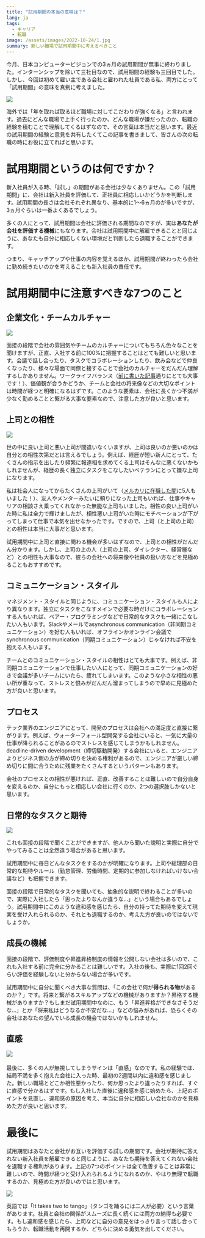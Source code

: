 ```yaml
---
title: "試用期間の本当の意味は？"
lang: ja
tags:
  - キャリア
  - 転職
image: /assets/images/2022-10-24/1.jpg
summary: 新しい職場で試用期間中に考えるべきこと
---
```


今月、日本コンピュータービジョンでの3ヵ月の試用期間が無事に終わりました。インターンシップを除いて三社目なので、試用期間の経験も三回目でした。しかし、今回は初めて雇い主である会社と雇われた社員である私、両方にとって「試用期間」の意味を真剣に考えました。

![](/assets/images/2022-10-24/1.jpg)

海外では「年を取れば取るほど職場に対してこだわりが強くなる」と言われます。過去にどんな職場で上手く行ったのか、どんな職場が嫌だったのか、転職の経験を積むことで理解してくるはずなので、その言葉は本当だと思います。最近の試用期間の経験と意見を共有したくてこの記事を書きまして、皆さんの次の転職の時にお役に立てればと思います。

# 試用期間というのは何ですか？

新入社員が入る時、「試し」の期間がある会社は少なくありません。この「試用期間」に、会社は新入社員を評価して、正社員に相応しいかどうかを判断します。試用期間の長さは会社それぞれ異なり、基本的に1～6ヵ月のが多いですが、3ヵ月ぐらいは一番よくあるでしょう。

多くの人にとって、試用期間は会社に評価される期間なのですが、実は**あなたが会社を評価する機械**にもなります。会社は試用期間中に解雇できることと同じように、あなたも自分に相応しくない環境だと判断したら退職することができます。

つまり、キャッチアップや仕事の内容を覚えるほか、試用期間が終わったら会社に勤め続きたいのかを考えることも新入社員の責任です。

# 試用期間中に注意すべきな7つのこと

## 企業文化・チームカルチャー

![](/assets/images/2022-10-24/2.jpg)

面接の段階で会社の雰囲気やチームのカルチャーについてもちろん色々なことを聞けますが、正直、入社する前に100%に把握することはとても難しいと思います。会議で話し合ったり、タスクでコラボレーションしたり、飲み会などで仲良くなったり、様々な場面で同僚と接することで会社のカルチャーをだんだん理解するしかありません。ワークライフバランス（[前に書いた記事](https://gmgchow.github.io/ja/blog/2022/10/02/work-life-balance.html)通りにとても大事です！）、価値観が合うかどうか、チームと会社の将来像などの大切なポイントは時間が経つと明確になるはずです。このような要素は、会社に長くかつ不満が少なく勤めることと繋がる大事な要素なので、注意した方が良いと思います。

## 上司との相性

![](/assets/images/2022-10-24/3.jpg)

世の中に良い上司と悪い上司が間違いなくいますが、上司は良いのか悪いのかは自分との相性次第だとは言えるでしょう。例えば、経歴が短い新人にとって、たくさんの指示を出したり頻繁に報連相を求めてくる上司はそんなに悪くないかもしれませんが、経歴の長く独立にタスクをこなしたいベテランにとって嫌な上司になります。

私は社会人になってからたくさんの上司がいて（[メルカリに在職した間](https://gmgchow.github.io/ja/blog/2022/07/14/mercari-retrospective.html)に5人もいました！）、友人やメンターみたいに頼りになった上司もいれば、仕事やキャリアの相談さえ乗ってくれなかった無能な上司もいました。相性の良い上司がいた時に私は全力で輝けましたが、相性悪い上司がいた時にモチベーションが下がってしまって仕事で本気を出せなかったです。ですので、上司（と上司の上司）との相性は本当に大事だと思います。

試用期間中に上司と直接に関わる機会が多いはずなので、上司との相性がだんだん分かります。しかし、上司の上の人（上司の上司、ダイレクター、経営層など）との相性も大事なので、彼らの会社への将来像や社員の扱い方などを見極めることもおすすめです。

## コミュニケーション・スタイル

マネジメント・スタイルと同じように、コミュニケーション・スタイルも人により異なります。独立にタスクをこなすメインで必要な時だけにコラボレーションする人もいれば、ペアー・プログラミングなどで日常的なタスクも一緒にこなしたい人もいます。Slackやメールでasynchronous communication（非同期コミュニケーション）を好む人もいれば、オフラインかオンライン会議でsynchronous communication（同期コミュニケーション）じゃなければ不安を抱える人もいます。

チームとのコミュニケーション・スタイルの相性はとても大事です。例えば、非同期コミュニケーションで仕事したい人にとって、同期コミュニケーションの好きで会議が多いチームにいたら、疲れてしまいます。このような小さな相性の悪い所が重なって、ストレスと恨みがだんだん溜まってしまうので早めに見極めた方が良いと思います。

## プロセス

テック業界のエンジニアにとって、開発のプロセスは会社への満足度と直接に繋がります。例えば、ウォーターフォール型開発する会社にいると、一気に大量の仕事が降られることがあるのでストレスを感じてしまうかもしれません。deadline-driven development（締切駆動開発）する会社にいると、エンジニアよりビジネス側の方が締め切りを決める権利があるので、エンジニアが厳しい締め切りに間に合うために残業をたくさんするというパターンもあります。

会社のプロセスとの相性が悪ければ、正直、改善することは難しいので自分自身を変えるのか、自分にもっと相応しい会社に行くのか、2つの選択肢しかないと思います。

## 日常的なタスクと期待

![](/assets/images/2022-10-24/4.jpg)

これも面接の段階で聞くことができますが、他人から聞いた説明と実際に自分でやってみることは全然違う場合があると思います。

試用期間中に毎日どんなタスクをするのかが明確になります。上司や総理部の日常的な期待やルール（勤怠管理、労働時間、定期的に参加しなければいけない会議など）も把握できます。

面接の段階で日常的なタスクを聞いても、抽象的な説明で終わることが多いので、実際に入社したら「思ったよりなんか違うな…」という場合もあるでしょう。試用期間中にこのような違和感を感じたら、自分の持ってた期待を変えて現実を受け入れられるのか、それとも退職するのか、考えた方が良いのではないでしょうか。

## 成長の機械

面接の段階で、評価制度や昇進昇格制度の情報を公開しない会社は多いので、これも入社する前に完全に分かることは難しいです。入社の後も、実際に1回2回ぐらい評価を経験しないと分からない場合が多いです。

試用期間中に自分に聞くべき大事な質問は、「この会社で何が**得られる物**があるのか？」です。将来と繋がるスキルアップなどの機械がありますか？昇格する機械がありますか？もしまだ試用期間中なのに、もう「昇進昇格ができなさそうだな…」とか「将来私はどうなるか不安だな…」などの悩みがあれば、恐らくその会社はあなたの望んでいる成長の機会ではないかもしれません。

## 直感

![](/assets/images/2022-10-24/5.jpg)　

最後に、多くの人が無視してしまうサインは「直感」なのです。私の経験では、結局不満を多く抱えた会社に入った時、最初の2週間以内に違和感を感じました。新しい職場とどこか相性悪かったり、何か思ったより違ったりすれば、すぐに直感で分かるはずです。もし入社した直後に違和感を感じ始めたら、上記のポイントを見直し、違和感の原因を考え、本当に自分に相応しい会社なのかを見極めた方が良いと思います。

# 最後に

試用期間はあなたと会社がお互いを評価する試しの期間です。会社が期待に答えれない新入社員を解雇できると同じように、あなたも期待を答えてくれない会社を退職する権利があります。上記の7つのポイントは全て改善することは非常に難しいので、時間が経つと受け入れられるようになれるのか、やはり無理で転職するのか、見極めた方が良いのではと思います。

![](/assets/images/2022-10-24/6.jpg)

英語では「It takes two to tango」（タンゴを踊るには二人が必要）という言葉があります。社員と会社の関係がスムーズに長く続くには両方の納得も必要です。もし違和感を感じたら、上司などに自分の意見をはっきり言って話し合ってもらうか、転職活動を再開するか、どちらに決める勇気を出してください。
